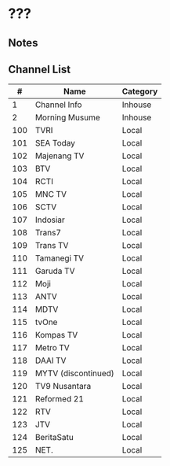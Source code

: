 # ???
## Notes
## Channel List
\# | Name | Category
-- | -- | --
1 | Channel Info | Inhouse
2 | Morning Musume | Inhouse
100 | TVRI | Local
101 | SEA Today | Local
102 | Majenang TV | Local
103 | BTV | Local
104 | RCTI | Local
105 | MNC TV | Local
106 | SCTV | Local
107 | Indosiar | Local
108 | Trans7 | Local
109 | Trans TV | Local
110 | Tamanegi TV | Local
111 | Garuda TV | Local
112 | Moji | Local
113 | ANTV | Local
114 | MDTV | Local
115 | tvOne | Local
116 | Kompas TV | Local
117 | Metro TV | Local
118 | DAAI TV | Local
119 | MYTV (discontinued) | Local
120 | TV9 Nusantara | Local
121 | Reformed 21 | Local
122 | RTV | Local
123 | JTV | Local
124 | BeritaSatu | Local
125 | NET. | Local
